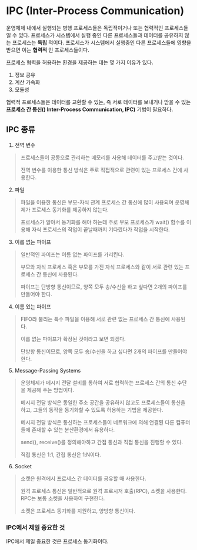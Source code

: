 # IPC (Inter-Process Communication)

운영체제 내에서 실행되는 병행 프로세스들은 독립적이거나 또는 협력적인 프로세스들일 수 있다.
프로세스가 시스템에서 실행 중인 다른 프로세스들과 데이터를 공유하지 않는 프로세스는 __독립__ 적이다.
프로세스가 시스템에서 실행중인 다른 프로세스들에 영향을 받으면 이는 __협력적__ 인 프로세스들이다.
 
프로세스 협력을 허용하는 환경을 제공하는 데는 몇 가지 이유가 있다.

1. 정보 공유
2. 계산 가속화
3. 모듈성

협력적 프로세스들은 데이터를 교환할 수 있는, 
즉 서로 데이터를 보내거나 받을 수 있는 __프로세스 간 통신() Inter-Process Communication, IPC)__ 기법이 필요하다.

## IPC 종류

1. 전역 변수
> 프로세스들이 공동으로 관리하는 메모리를 사용해 데이터를 주고받는 것이다.
> 
> 전역 변수를 이용한 통신 방식은 주로 직접적으로 관련이 있는 프로세스 간에 사용한다.

2. 파일
> 파일을 이용한 통신은 부모-자식 관계 프로세스 간 통신에 많이 사용되며 운영체제가 프로세스 동기화를 제공하지 않는다.
> 
> 프로세스가 알아서 동기화를 해야 하는데 주로 부모 프로세스가 wait() 함수를 이용해 자식 프로세스의 작업이 끝날때까지 기다렸다가 작업을 시작한다.


3. 이름 없는 파이프 
> 일반적인 파이프는 이름 없는 파이프를 가리킨다.
>
> 부모와 자식 프로세스 혹은 부모를 가진 자식 프로세스와 같이 서로 관련 있는 프로세스 간 통신에 사용된다.
> 
> 파이프는 단방향 통신이므로, 양쪽 모두 송/수신을 하고 싶다면 2개의 파이프를 만들어야 한다.


4. 이름 있는 파이프
> FIFO라 불리는 특수 파일을 이용해 서로 관련 없는 프로세스 간 통신에 사용된다.
> 
> 이름 없는 파이프가 확장된 것이라고 보면 되겠다.
> 
> 단방향 통신이므로, 양쪽 모두 송/수신을 하고 싶다면 2개의 파이프를 만들어야 한다.

5. Message-Passing Systems
> 운영체제가 메시지 전달 설비를 통하여 서로 협력하는 프로세스 간의 통신 수단을 제공해 주는 방법이다.
> 
> 메시지 전달 방식은 동일한 주소 공간을 공유하지 않고도 프로세스들이 통신을 하고, 그들의 동작을 동기화할 수 있도록 허용하는 기법을 제공한다.
> 
> 메시지 전달 방식은 통신하는 프로세스들이 네트워크에 의해 연결된 다른 컴퓨터들에 존재할 수 있는 분산환경에서 유용하다.
> 
> send(), receive()를 정의해야하고 간접 통신과 직접 통신을 진행할 수 있다.
> 
> 직접 통신은 1:1, 간접 통신은 1:N이다. 

6. Socket
> 소켓은 원격에서 프로세스 간 데이터를 공유할 때 사용한다.
> 
> 원격 프로세스 통신은 일반적으로 원격 프로시저 호출(RPC), 소켓을 사용한다. RPC는 보통 소켓을 사용하여 구현한다.
> 
> 소켓은 프로세스 동기화를 지원하고, 양방향 통신이다.

### IPC에서 제일 중요한 것

IPC에서 제일 중요한 것은 프로세스 동기화이다.